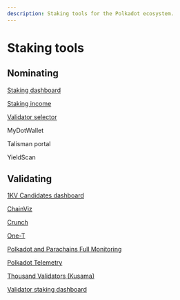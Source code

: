 ```yaml
---
description: Staking tools for the Polkadot ecosystem.
---
```


# Staking tools

## Nominating

[Staking dashboard](https://staking.polkadot.network/#/overview)

[Staking income](https://james-sangalli.github.io/dot-staking-income-web/)

[Validator selector](https://james-sangalli.github.io/dot-validator-selector/)

MyDotWallet

Talisman portal&#x20;

YieldScan



## Validating

[1KV Candidates dashboard](https://metaspan.io/polkadot/candidate)

[ChainViz](https://alpha.chainviz.app/)

[Crunch](https://www.turboflakes.io/#/polkadot)

[One-T](https://www.turboflakes.io/#/polkadot)

[Polkadot and Parachains Full Monitoring](https://grafana.com/grafana/dashboards/16863-polkadot-and-parachains-full-monitoring/)

[Polkadot Telemetry](https://telemetry.w3f.community/)

[Thousand Validators (Kusama)](https://thousand-validators.kusama.network/#/)

[Validator staking dashboard](https://dashboard.decentradot.com/)

